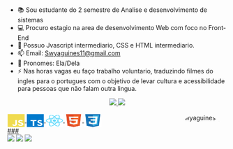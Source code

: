 - 📚 Sou estudante do 2 semestre de Analise e desenvolvimento de sistemas
- 💻 Procuro estagio na area de desenvolvimento Web com foco no Front-End
- 💬 Possuo Jvascript intermediario, CSS e HTML intermediario.
- 📫 Email: Swyaguines11@gmail.com
- 👑 Pronomes: Ela/Dela
- ⚡ Nas horas vagas eu faço trabalho voluntario, traduzindo filmes do ingles para o portugues
com o objetivo de levar cultura e acessibilidade para pessoas que não falam outra lingua.


<div align="center">
  <a href="https://github.com/swyaguines">
  <img height="180em" src="https://github-readme-stats.vercel.app/api?username=swyaguines&show_icons=false&theme=dark&include_all_commits=true&count_private=true"/>
  <img height="180em" src="https://github-readme-stats.vercel.app/api/top-langs/?username=swyaguines&layout=compact&langs_count=7&theme=dark"/>
</div>

  <div style="display: inline_block"><br>
  <img align="center" alt="Swya-Js" height="30" width="40" src="https://raw.githubusercontent.com/devicons/devicon/master/icons/javascript/javascript-plain.svg">
  <img align="center" alt="Swya-Ts" height="30" width="40" src="https://raw.githubusercontent.com/devicons/devicon/master/icons/typescript/typescript-plain.svg">
  <img align="center" alt="Swya-React" height="30" width="40" src="https://raw.githubusercontent.com/devicons/devicon/master/icons/react/react-original.svg">
  <img align="center" alt="Swya-HTML" height="30" width="40" src="https://raw.githubusercontent.com/devicons/devicon/master/icons/html5/html5-original.svg">
  <img align="center" alt="Swya-CSS" height="30" width="40" src="https://raw.githubusercontent.com/devicons/devicon/master/icons/css3/css3-original.svg">
  <img align="right" alt="swyaguines-pic" height="150" style="border-radius:100px;" src="https://share-cdn.picrew.me/shareImg/org/202202/338224_srDbgpJB.png">
</div>
  ###
  
 <div> 
  <a href="https://www.instagram.com/swyaguines/" target="_blank"><img src="https://img.shields.io/badge/-Instagram-%23E4405F?style=for-the-badge&logo=instagram&logoColor=white" target="_blank"></a>
  <a href = "swyaguines11@gmail.com"><img src="https://img.shields.io/badge/-Gmail-%23333?style=for-the-badge&logo=gmail&logoColor=white" target="_blank"></a>
  <a href="https://www.linkedin.com/in/swyaguines-sousa-89a8a8177/" target="_blank"><img src="https://img.shields.io/badge/-LinkedIn-%230077B5?style=for-the-badge&logo=linkedin&logoColor=white" target="_blank"></a> 
 
 
</div>
